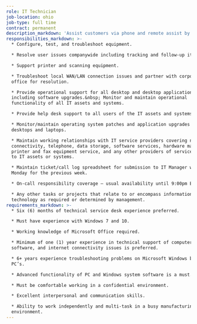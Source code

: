 ```yaml
---
role: IT Technician
job-location: ohio
job-type: full time
contract: permanent
description_markdown: 'Assist customers via phone and remote assist by troubleshooting, diagnosing, and repairing of hardware and software. Provide technical assistance to client on a variety of products as required for problem determination and resolution. Diagnose system hardware, software, and operator problems and recommends or performs remedial actions to correct problems based on knowledge of system operation. Verify client information and log calls with appropriate information into call tracking system. Perform desk side support for remediation, if needed.'
responsibilities_markdown: >-
  * Configure, test, and troubleshoot equipment.

  * Resolve user issues companywide including tracking and follow-up items.

  * Support printer and scanning equipment.

  * Troubleshoot local WAN/LAN connection issues and partner with corporate
  office for resolution.

  * Provide operational support for all desktop and desktop applications,
  including software upgrades.&nbsp; Monitor and maintain operational
  functionality of all IT assets and systems.

  * Provide help desk support to all users of the IT assets and systems.

  * Monitor/maintain operating system patches and application upgrades on
  desktops and laptops.

  * Maintain working relationships with IT service providers covering network
  connectivity, telephone, data storage, software services, hardware maintenance,
  printer and fax equipment service, and any other providers of services related
  to IT assets or systems.

  * Maintain ticket/call log spreadsheet for submission to IT Manager weekly on
  Monday for the previous week.

  * On-call responsibility coverage – usual availability until 9:00pm EST daily.

  * Any other tasks or projects that relate to or encompass information
  technology as required or determined by management.
requirements_markdown: >-
  * Six (6) months of technical service desk experience preferred.

  * Must have experience with Windows 7 and 10.

  * Working knowledge of Microsoft Office required.

  * Minimum of one (1) year experience in technical support of computer hardware,
  software, and internet connectivity issues is preferred.

  * 6+ years experience troubleshooting problems on Microsoft Windows based
  PC’s.

  * Advanced functionality of PC and Windows system software is a must.

  * Must be comfortable working in a confidential environment.

  * Excellent interpersonal and communication skills.

  * Ability to work independently and multi-task in a busy manufacturing
  environment.
---
```

